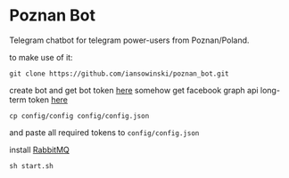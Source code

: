 # Poznan Bot

Telegram chatbot for telegram power-users from Poznan/Poland.

to make use of it:

```git clone https://github.com/iansowinski/poznan_bot.git```

create bot and get bot token [here](http://telegram.me/BotFather)
somehow get facebook graph api long-term token [here](developers.facebook.com)

```cp config/config config/config.json```

and paste all required tokens to  ```config/config.json```

install [RabbitMQ](rabbitmq.com)

```sh start.sh```